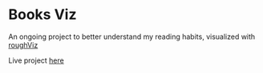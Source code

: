# Books Viz
An ongoing project to better understand my reading habits, visualized with [roughViz](https://github.com/jwilber/roughViz)

Live project [here](https://ericayee.com/books-viz/)
